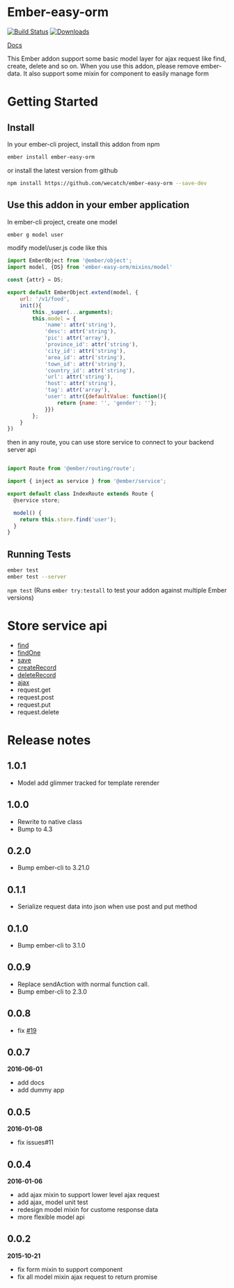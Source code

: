 # Ember-easy-orm

[![Build Status](https://github.com/wecatch/ember-easy-orm/actions/workflows/ci.yml/badge.svg)](https://github.com/wecatch/ember-easy-orm/actions)
[![Downloads](https://img.shields.io/npm/dt/ember-easy-orm.svg)](https://www.npmjs.com/package/ember-easy-orm)  

[Docs](http://wecatch.me/ember-easy-orm/docs/)

This Ember addon support some basic model layer for ajax request like find, create, delete and so on. When you use this addon, please remove ember-data. It also support some mixin for component to easily manage form
# Getting Started

## Install

In your ember-cli project, install this addon from npm

```bash
ember install ember-easy-orm

```

or install the latest version from github

```bash
npm install https://github.com/wecatch/ember-easy-orm --save-dev

```

## Use this addon in your ember application

In ember-cli project, create one model

```bash
ember g model user

```

modify model/user.js code like this


```javascript
import EmberObject from '@ember/object';
import model, {DS} from 'ember-easy-orm/mixins/model'

const {attr} = DS;

export default EmberObject.extend(model, {
    url: '/v1/food',
    init(){
        this._super(...arguments);
        this.model = {
            'name': attr('string'),
            'desc': attr('string'),
            'pic': attr('array'),
            'province_id': attr('string'),
            'city_id': attr('string'),
            'area_id': attr('string'),
            'town_id': attr('string'),
            'country_id': attr('string'),
            'url': attr('string'),
            'host': attr('string'),
            'tag': attr('array'),
            'user': attr({defaultValue: function(){
                return {name: '', 'gender': ''};
            }})
        };
    }
})

```

then in any route, you can use store service to connect to your backend server api

```javascript

import Route from '@ember/routing/route';

import { inject as service } from '@ember/service';

export default class IndexRoute extends Route {
  @service store;

  model() {
    return this.store.find('user');
  }
}


```

## Running Tests

```bash
ember test
ember test --server
```

`npm test` (Runs `ember try:testall` to test your addon against multiple Ember versions)


# Store service  api

- [find](http://wecatch.me/ember-easy-orm/docs/classes/store.html)
- [findOne](http://wecatch.me/ember-easy-orm/docs/classes/store.html)
- [save](http://wecatch.me/ember-easy-orm/docs/classes/store.html)
- [createRecord](http://wecatch.me/ember-easy-orm/docs/classes/store.html)
- [deleteRecord](http://wecatch.me/ember-easy-orm/docs/classes/store.html)
- [ajax](http://wecatch.me/ember-easy-orm/docs/classes/ajax.html#method-ajax)
- request.get
- request.post
- request.put
- request.delete


# Release notes

## 1.0.1

- Model add glimmer tracked for template rerender

## 1.0.0

- Rewrite to native class
- Bump to 4.3

## 0.2.0

- Bump ember-cli to 3.21.0

## 0.1.1

- Serialize request data into json when use post and put method

## 0.1.0

- Bump ember-cli to 3.1.0

## 0.0.9

- Replace sendAction with normal function call.
- Bump ember-cli to 2.3.0

## 0.0.8

- fix [#19](https://github.com/wecatch/ember-easy-orm/issues/19)

## 0.0.7

**2016-06-01**

- add docs
- add dummy app

## 0.0.5

**2016-01-08**

- fix issues#11

## 0.0.4

**2016-01-06**

- add ajax mixin to support lower level ajax request
- add ajax, model unit test
- redesign model mixin for custome response data
- more flexible model api

## 0.0.2

**2015-10-21**

- fix form mixin to support component
- fix all model mixin ajax request to return promise

